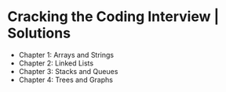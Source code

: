 # Cracking the Coding Interview | Solutions
* Chapter 1: Arrays and Strings
* Chapter 2: Linked Lists
* Chapter 3: Stacks and Queues
* Chapter 4: Trees and Graphs
